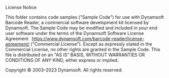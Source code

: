 License Notice  

This folder contains code samples ("Sample Code") for use with Dynamsoft Barcode Reader, a commercial software development kit licensed by Dynamsoft. The Sample Code may be modified and included in your end user software under the terms of the Dynamsoft Software License Agreement   https://www.dynamsoft.com/barcode-reader/license-agreement/ ("Commercial License"). Except as expressly stated in the Commercial License, no other rights are granted in the Sample Code. This file is distributed on an "AS IS" BASIS, WITHOUT WARRANTIES OR CONDITIONS OF ANY KIND, either express or implied. 

Copyright © 2003–2023 Dynamsoft. All rights reserved. 